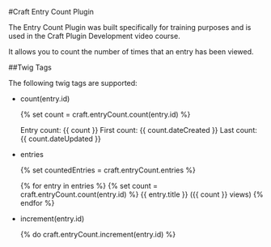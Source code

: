 #Craft Entry Count Plugin

The Entry Count Plugin was built specifically for training purposes and is used in the Craft Plugin Development video course.

It allows you to count the number of times that an entry has been viewed.

##Twig Tags

The following twig tags are supported:

- count(entry.id)


    {% set count = craft.entryCount.count(entry.id) %}

    Entry count: {{ count }}
    First count: {{ count.dateCreated }}
    Last count: {{ count.dateUpdated }}

- entries


    {% set countedEntries = craft.entryCount.entries %}

    {% for entry in entries %}
        {% set count = craft.entryCount.count(entry.id) %}
        {{ entry.title }} ({{ count }} views)
    {% endfor %}

- increment(entry.id)


    {% do craft.entryCount.increment(entry.id) %}
